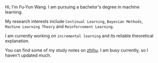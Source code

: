 Hi, I'm Fu-Yun Wang. I am pursuing a bachelor's degree in machine learning.

My research interests include `Continual Learning`, `Bayesian Methods`, `Machine Learning Theory` and `Reinforcement Learning`. 

I am currently working on `incremental learning` and  its reliable theoretical explanation.

You can find some of my study notes on [zhihu](https://www.zhihu.com/people/tian-cai-68-16). 
I am busy currently, so I haven't updated much.
